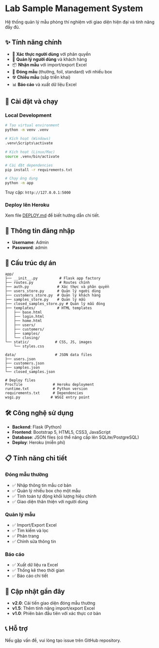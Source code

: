 # Lab Sample Management System

Hệ thống quản lý mẫu phòng thí nghiệm với giao diện hiện đại và tính năng đầy đủ.

## ✨ Tính năng chính

- 🔐 **Xác thực người dùng** với phân quyền
- 👥 **Quản lý người dùng** và khách hàng
- 📦 **Nhận mẫu** với import/export Excel
- 🔬 **Đóng mẫu** (thường, foil, standard) với nhiều box
- ☢️ **Chiếu mẫu** (sắp triển khai)
- 📊 **Báo cáo** và xuất dữ liệu Excel

## 🚀 Cài đặt và chạy

### Local Development
```bash
# Tạo virtual environment
python -m venv .venv

# Kích hoạt (Windows)
.venv\Scripts\activate

# Kích hoạt (Linux/Mac)
source .venv/bin/activate

# Cài đặt dependencies
pip install -r requirements.txt

# Chạy ứng dụng
python -m app
```

Truy cập: `http://127.0.0.1:5000`

### Deploy lên Heroku
Xem file [DEPLOY.md](DEPLOY.md) để biết hướng dẫn chi tiết.

## 🔑 Thông tin đăng nhập

- **Username**: Admin
- **Password**: admin

## 📁 Cấu trúc dự án

```
app/
├── __init__.py          # Flask app factory
├── routes.py            # Routes chính
├── auth.py             # Xác thực và phân quyền
├── users_store.py      # Quản lý người dùng
├── customers_store.py  # Quản lý khách hàng
├── samples_store.py    # Quản lý mẫu
├── closed_samples_store.py # Quản lý mẫu đóng
├── templates/          # HTML templates
│   ├── base.html
│   ├── login.html
│   ├── home.html
│   ├── users/
│   ├── customers/
│   ├── samples/
│   └── closing/
└── static/            # CSS, JS, images
    └── styles.css

data/                  # JSON data files
├── users.json
├── customers.json
├── samples.json
└── closed_samples.json

# Deploy files
Procfile              # Heroku deployment
runtime.txt           # Python version
requirements.txt      # Dependencies
wsgi.py              # WSGI entry point
```

## 🛠️ Công nghệ sử dụng

- **Backend**: Flask (Python)
- **Frontend**: Bootstrap 5, HTML5, CSS3, JavaScript
- **Database**: JSON files (có thể nâng cấp lên SQLite/PostgreSQL)
- **Deploy**: Heroku (miễn phí)

## 📋 Tính năng chi tiết

### Đóng mẫu thường
- ✅ Nhập thông tin mẫu cơ bản
- ✅ Quản lý nhiều box cho một mẫu
- ✅ Tính toán tự động khối lượng hiệu chỉnh
- ✅ Giao diện thân thiện với người dùng

### Quản lý mẫu
- ✅ Import/Export Excel
- ✅ Tìm kiếm và lọc
- ✅ Phân trang
- ✅ Chỉnh sửa thông tin

### Báo cáo
- ✅ Xuất dữ liệu ra Excel
- ✅ Thống kê theo thời gian
- ✅ Báo cáo chi tiết

## 🔄 Cập nhật gần đây

- **v2.0**: Cải tiến giao diện đóng mẫu thường
- **v1.5**: Thêm tính năng import/export Excel
- **v1.0**: Phiên bản đầu tiên với xác thực cơ bản

## 📞 Hỗ trợ

Nếu gặp vấn đề, vui lòng tạo issue trên GitHub repository.
